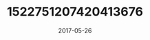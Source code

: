 ---
title: "1522751207420413676"
image: "2017-05-26 07.01.51 1522751207420413676_46248401"
date: "2017-05-26"
type: "photo"
---